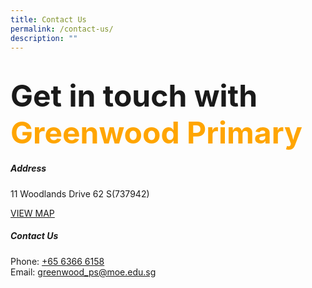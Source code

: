 ```yaml
---
title: Contact Us
permalink: /contact-us/
description: ""
---
```

<font size="32"><b>Get in touch with  </b></font><br>
<font size="32" color="orange" ><b>Greenwood Primary</b></font>
=====================================

##### **Address**
11 Woodlands Drive 62
S(737942)

[VIEW MAP](https://maps.google.com/maps?q=11+Woodlands+Drive+62++S(737942)) 

##### **Contact Us**
Phone: [+65 6366 6158](tel:+6563666158)   
Email: [greenwood\_ps@moe.edu.sg](mailto:greenwood_ps@moe.edu.sg)